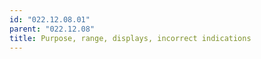 ```yaml
---
id: "022.12.08.01"
parent: "022.12.08"
title: Purpose, range, displays, incorrect indications
---
```

